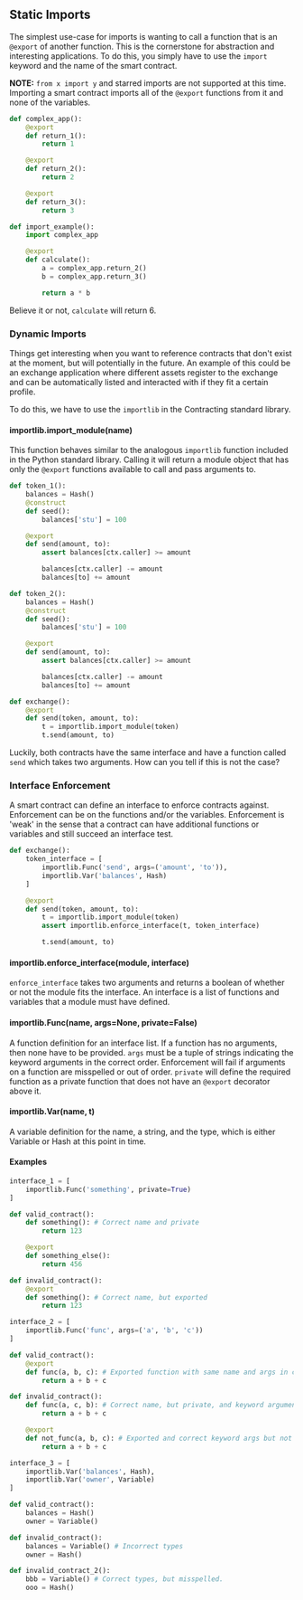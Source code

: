 ## Static Imports

The simplest use-case for imports is wanting to call a function that is an `@export` of another function. This is the cornerstone for abstraction and interesting applications. To do this, you simply have to use the `import` keyword and the name of the smart contract.

__NOTE:__ `from x import y` and starred imports are not supported at this time. Importing a smart contract imports all of the `@export` functions from it and none of the variables.

```python
def complex_app():
	@export
	def return_1():
		return 1

	@export
	def return_2():
		return 2

	@export
	def return_3():
		return 3

def import_example():
	import complex_app

	@export
	def calculate():
		a = complex_app.return_2()
		b = complex_app.return_3()

		return a * b
```

Believe it or not, `calculate` will return 6.

### Dynamic Imports

Things get interesting when you want to reference contracts that don't exist at the moment, but will potentially in the future. An example of this could be an exchange application where different assets register to the exchange and can be automatically listed and interacted with if they fit a certain profile.

To do this, we have to use the `importlib` in the Contracting standard library.

#### importlib.import_module(name)

This function behaves similar to the analogous `importlib` function included in the Python standard library. Calling it will return a module object that has only the `@export` functions available to call and pass arguments to.

```python
def token_1():
	balances = Hash()
	@construct
	def seed():
		balances['stu'] = 100

	@export
	def send(amount, to):
		assert balances[ctx.caller] >= amount

		balances[ctx.caller] -= amount
		balances[to] += amount

def token_2():
	balances = Hash()
	@construct
	def seed():
		balances['stu'] = 100

	@export
	def send(amount, to):
		assert balances[ctx.caller] >= amount

		balances[ctx.caller] -= amount
		balances[to] += amount

def exchange():
	@export
	def send(token, amount, to):
		t = importlib.import_module(token)
		t.send(amount, to)
```

Luckily, both contracts have the same interface and have a function called `send` which takes two arguments. How can you tell if this is not the case?

### Interface Enforcement

A smart contract can define an interface to enforce contracts against. Enforcement can be on the functions and/or the variables. Enforcement is 'weak' in the sense that a contract can have additional functions or variables and still succeed an interface test.

```python
def exchange():
	token_interface = [
		importlib.Func('send', args=('amount', 'to')),
		importlib.Var('balances', Hash)
	]

	@export
	def send(token, amount, to):
		t = importlib.import_module(token)
		assert importlib.enforce_interface(t, token_interface)

		t.send(amount, to)
```

#### importlib.enforce_interface(module, interface)

`enforce_interface` takes two arguments and returns a boolean of whether or not the module fits the interface. An interface is a list of functions and variables that a module must have defined.

#### importlib.Func(name, args=None, private=False)

A function definition for an interface list. If a function has no arguments, then none have to be provided. `args` must be a tuple of strings indicating the keyword arguments in the correct order. Enforcement will fail if arguments on a function are misspelled or out of order. `private` will define the required function as a private function that does not have an `@export` decorator above it.

#### importlib.Var(name, t)

A variable definition for the name, a string, and the type, which is either Variable or Hash at this point in time.

#### Examples

```python
interface_1 = [
	importlib.Func('something', private=True)
]

def valid_contract():
	def something(): # Correct name and private
		return 123

	@export
	def something_else():
		return 456

def invalid_contract():
	@export
	def something(): # Correct name, but exported
		return 123
```
```python
interface_2 = [
	importlib.Func('func', args=('a', 'b', 'c'))
]

def valid_contract():
	@export
	def func(a, b, c): # Exported function with same name and args in correct order
		return a + b + c

def invalid_contract():
	def func(a, c, b): # Correct name, but private, and keyword arguments are out of order
		return a + b + c

	@export
	def not_func(a, b, c): # Exported and correct keyword args but not the right name
		return a + b + c
```
```python
interface_3 = [
	importlib.Var('balances', Hash),
	importlib.Var('owner', Variable)
]

def valid_contract():
	balances = Hash()
	owner = Variable()

def invalid_contract():
	balances = Variable() # Incorrect types
	owner = Hash()

def invalid_contract_2():
	bbb = Variable() # Correct types, but misspelled.
	ooo = Hash()
```